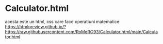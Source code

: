 # Calculator.html
acesta este un html, css care face operatiuni matematice
https://htmlpreview.github.io/?https://raw.githubusercontent.com/RoMeRO93/Calculator.html/main/Calculator.html
